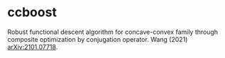 # ccboost
Robust functional descent algorithm for concave-convex family through composite optimization by conjugation operator. Wang (2021) <arXiv:2101.07718>.

